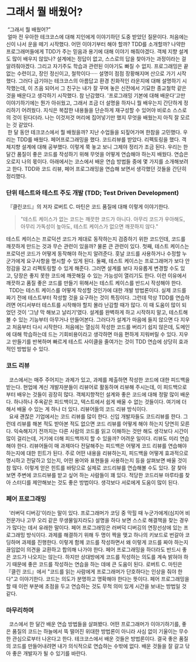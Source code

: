 # 그래서 뭘 배웠어?
&nbsp;“그래서 뭘 배웠어?”  
&nbsp;얼마 전 우아한 테크코스에 대해 지인에게 이야기하던 도중 받았던 질문이다. 처음에는 신이 나서 운을 떼기 시작했다. 어떤 이야기부터 해야 할까? TDD를 소개할까? 나약한 프로그래머들에게 TDD가 주는 믿음과 용기에 대해 이야기 해줘야겠다. 객체 지향 설계도 많이 배우지 않았나? 설계에는 정답이 없고, 스스로의 답을 찾아가는 과정이라는 걸 알려줘야겠다. 그리고 자기주도 학습과 관련된 이야기도 빠질 수 없지. 프로그래밍은 끝없는 수련이고, 장인 정신이고, 철학이다····· 설명이 점점 장황해지며 산으로 가기 시작했다. 그러다 급기야는 테크코스의 아름답고 환경 친화적인 라운지에 대해 설명하기 시작했는데, 이 즈음 되어서 그 친구는 내가 잘 꾸며 놓은 신전에서 기묘한 종교철학 같은 것을 배운다고 생각하기 시작했다. 참 난감했다. '프로그래밍 기본에 대해 배운다'고만 이야기하기에는 뭔가 아쉬웠고, 그래서 조금 더 설명을 하자니 뭘 배우는지 간단하게 정리하기 어려웠다. 지식은 복잡한 내용들을 단순하게 재구성할 수 있어야 비로소 스스로의 것이 된다더라. 나는 이것저것 머리에 집어넣기만 했지 무엇을 배웠는지 아직 잘 모르는 것 같았다.  
&nbsp;한 달 동안 테크코스에서 뭘 배웠을까? 지난 수업들을 되짚어가며 한참을 고민했다. 우리는 TDD를 배웠다. 페어프로그래밍을 했다. 코드리뷰를 받았다. 리펙토링을 했다. 객체지향 설계에 대해 공부했다. 이렇게 쭉 놓고 보니 그제야 정리가 조금 된다. 우리는 한 달간 품질이 좋은 코드를 작성하기 위해 무엇을 어떻게 연습해야 하는지 배웠다. 연습은 오로지 나의 몫이다. 아래에서는 코스에서 배운 연습 방법들 중에 몇 가지를 소개해보려고 한다. TDD와 코드 리뷰, 페어 프로그래밍을 연습해 보면서 생각했던 것들을 간단히 정리했다.

 
### 단위 테스트와 테스트 주도 개발 (TDD; Test Driven Development)
 &nbsp;『클린코드』의 저자 로버트 C. 마틴은 코드 품질에 대해 이렇게 이야기한다.
 > "테스트 케이스가 없는 코드는 깨끗한 코드가 아니다. 아무리 코드가 우아해도, 아무리 가독성이 높아도, 테스트 케이스가 없으면 깨끗하지 않다."
 
테스트 케이스는 프로덕션 코드가 제대로 동작하는지 검증하기 위한 코드인데, 코드를 깨끗하게 만드는 것과 무슨 관련이 있을까? 물론 큰 관련이 있다. 첫째, 테스트 케이스는 프로덕션 코드가 어떻게 동작해야 하는지 알려준다. 훗날 코드를 사용하거나 수정할 누군가에게 요구사항을 명시할 수 있게 된다. 둘째, 테스트 케이스는 프로그래머가 보다 안정감을 갖고 리펙토링할 수 있게 해준다. 그러면 설계를 보다 자유롭게 변경할 수도 있고, 당장은 좋지 못한 코드에 깨끗해질 수 있는 가능성이 열리기도 한다. 이런 이유에서 깨끗하고 품질 좋은 코드를 만들기 위해서는 테스트 케이스를 반드시 작성해야 한다.  
&nbsp; TDD는 테스트 케이스를 어떻게 작성할 것인가에 대한 개발 방법론이다. 실제 코드를 짜기 전에 테스트부터 작성할 것을 요구하는 것이 특징이다. 그런데 막상 TDD를 연습하려면 어디서부터 테스트를 시작해야 할지 몰라 난감할 때가 많다. 이 때 도움이 많이 되었던 것이 ‘그냥 막 해보고 날리기’였다. 설계를 완벽하게 하고 시작하지 말고, 테스트해볼 수 있는 기능부터 아무거나 만들어본다. 그러다가 설계가 마음에 들지 않으면 다 지우고 처음부터 다시 시작한다. 처음에는 열심히 작성한 코드를 버리기 쉽지 않은데, 도메인에 대해 학습하는데 드는 기회비용이라고 생각하면 마음 편하게 지워버릴 수 있다. 지우고 만들기를 반복하며 빠르게 테스트 사이클을 줄여가는 것이 TDD 연습에 상당히 효과적인 방법일 수 있다.
 
### 코드 리뷰
&nbsp; 코스에서는 매주 주어지는 과제가 있고, 과제를 제출하면 작성한 코드에 대한 피드백을 받는다. 현업에 계신 개발자분들이 리뷰어로 활동하며 리뷰해 주시는데, 이 피드백으로부터 배우는 것들이 굉장히 많다. 객체지향적인 설계와 좋은 코드에 대해 정말 많이 배운다. 하나하나 주옥같은 피드백이고, 텍스트에서 쉽게 배울 수 없는 것들이다. 여기에 더해서 배울 수 있는 게 하나 더 있다. 리뷰어들의 코드 리뷰 방식이다.  
&nbsp; 요새 괜찮은 기업에서는 코드 리뷰를 많이 한다. 신입 개발자들도 코드리뷰를 한다. 그런데 리뷰를 해본 적도 받아본 적도 없으면 코드 리뷰를 어떻게 해야 하는지 당연히 모른다. 익숙해지기 전까지는 다른 사람의 코드를 읽고 이해하는 것만 해도 생각보다 시간이 많이 걸리는데, 거기에 더해 피드백까지 할 수 있을까? 어려운 일이다. 리뷰도 미리 연습해야 한다. 리뷰어들이 매 과제마다 전달해주는 피드백은 어떻게 코드 리뷰를 연습해야 하는지에 대한 힌트가 된다. 주로 어떤 내용을 리뷰하는지, 피드백을 어떻게 효과적으로 명시하고 전달하고 있는지, 어떤 용어와 표현들을 사용하는지 등을 살펴보면 배울 것이 참 많다. 이렇게 얻은 힌트를 바탕으로 실제로 코드리뷰를 연습해볼 수도 있다. 잘 찾아보면 주변에 코드리뷰를 받고 싶어 하는 사람들이 꽤 있다. 적당한 코드리뷰 마루타를 찾아 스터디를 제안해보는 것도 좋은 방법이다. 생각보다 서로에게 도움이 많이 된다.
 
### 페어 프로그래밍
&nbsp; '러버덕 디버깅'이라는 말이 있다. 프로그래머가 코딩 중 막힐 때 누군가에게(심지어 비전문가나 고무 오리 같은 무생물일지라도) 설명을 하다 보면 스스로 해결책을 찾는 경우가 많다는 데서 유래한 말이다. 페어 프로그래밍은 러버덕 디버깅의 연장선상에 있는 프로그래밍 방식이다. 과제를 해결하기 위해 두 명이 짝을 맺고 하나의 키보드로 번갈아 코딩하며 과제를 진행한다. 이렇게 함께 코드를 작성하면서 왜 이렇게 코드를 짜야 하는지 끊임없이 의견을 교환하고 합의해 나가야 한다. 페어 프로그래밍을 하더라도 반드시 좋은 코드가 나오지는 않는다. 하지만 상대방에게 코드를 작성하는 의도를 계속 밝혀야 하기 때문에 좋은 코드를 작성하는 연습을 하는 데에 큰 도움이 된다. 로버트 C. 마틴은 『클린 코드』에서 "코드를 읽는 사람에게 프로그래머가 단호하다는 인상을 줘야 한다"고 이야기한다. 코드는 의도가 분명하고 명확해야 한다는 뜻이다. 페어 프로그래밍을 할 때 이런 부분에 초점을 두고 연습하는 것도 무척 의미 있게 시간을 보내는 방법일 것 같다.  

### 마무리하며
&nbsp; 코스에서 한 달간 배운 연습 방법들을 살펴봤다. 어떤 프로그래머가 이야기하기를, 좋은 품질의 코드는 하늘에서 뚝 떨어진 위대한 방법론이 아니라 사심 없이 기울이는 무수한 관심으로부터 나온다고 한다. 테크코스에서 배운 것들은 방법론이다. 결국 좋은 품질의 코드를 만들어내려면 내가 의식적으로 연습하는 수밖에 없다. 배운 것들을 잘 갈고 닦아 좋은 개발자가 될 수 있기를 바란다.
